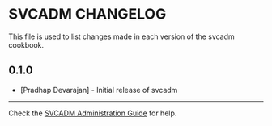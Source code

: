 SVCADM CHANGELOG
===============

This file is used to list changes made in each version of the svcadm cookbook.

0.1.0
-----
- [Pradhap Devarajan] - Initial release of svcadm

- - -
Check the [SVCADM Administration Guide](https://docs.oracle.com/cd/E36784_01/html/E36820/svcstop.html) for help.